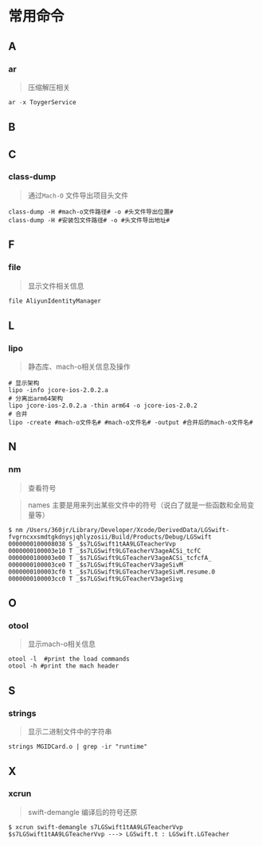 # 常用命令

## A

### ar 

> 压缩解压相关

```swift
ar -x ToygerService
```

## B

## C

### class-dump 

> 通过`Mach-O` 文件导出项目头文件

```shell
class-dump -H #mach-o文件路径# -o #头文件导出位置#
class-dump -H #安装包文件路径# -o #头文件导出地址#
```

## F

### file 

> 显示文件相关信息

```swift
file AliyunIdentityManager
```

## L

### lipo 

> 静态库、mach-o相关信息及操作

```shell
# 显示架构
lipo -info jcore-ios-2.0.2.a
# 分离出arm64架构
lipo jcore-ios-2.0.2.a -thin arm64 -o jcore-ios-2.0.2
# 合并
lipo -create #mach-o文件名# #mach-o文件名# -output #合并后的mach-o文件名#
```

## N

### nm 

> 查看符号

> names 主要是用来列出某些文件中的符号（说白了就是一些函数和全局变量等）

```shell
$ nm /Users/360jr/Library/Developer/Xcode/DerivedData/LGSwift-fvgrncxxsmdtgkdnysjqhlyzosii/Build/Products/Debug/LGSwift
0000000100008038 S _$s7LGSwift1tAA9LGTeacherVvp
0000000100003e10 T _$s7LGSwift9LGTeacherV3ageACSi_tcfC
0000000100003e00 T _$s7LGSwift9LGTeacherV3ageACSi_tcfcfA_
0000000100003ce0 T _$s7LGSwift9LGTeacherV3ageSivM
0000000100003cf0 t _$s7LGSwift9LGTeacherV3ageSivM.resume.0
0000000100003cc0 T _$s7LGSwift9LGTeacherV3ageSivg
```

## O

### otool 

> 显示mach-o相关信息

```shell
otool -l  #print the load commands
otool -h #print the mach header
```

## S

### strings

> 显示二进制文件中的字符串

```shell
strings MGIDCard.o | grep -ir "runtime"
```

## X

### xcrun 

> swift-demangle 编译后的符号还原

```shell
$ xcrun swift-demangle s7LGSwift1tAA9LGTeacherVvp
$s7LGSwift1tAA9LGTeacherVvp ---> LGSwift.t : LGSwift.LGTeacher
```





